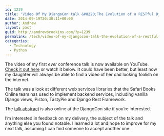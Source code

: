 ```yaml
---
id: 1239
title: 'Video Of My DjangoCon talk &#8220;The Evolution of a RESTful Django Backend&#8221;'
date: 2014-09-19T20:38:11+00:00
author: Andrew
layout: post
guid: http://andrewbrookins.com/?p=1239
permalink: /tech/video-of-my-djangocon-talk-the-evolution-of-a-restful-django-backend-i/
categories:
  - Technology
  - Python
---
```

The video of my first _ever_ conference talk is now available on YouTube. [Check it out here](https://www.youtube.com/watch?v=zlfSCdu0y6s) or watch it below. It could have been better, but least now my daughter will always be able to find a video of her dad looking foolish on the internet. 



The talk was a look at different web services libraries that the Safari Books Online team has used to implement backend services, including vanilla Django views, Piston, TastyPie and Django Rest Framework.

The [talk abstract](http://www.djangocon.us/schedule/presentation/17/) is also online at the DjangoCon site if you’re interested.

I’m interested in feedback on my delivery, the subject of the talk and anything else you found notable. I learned a lot and hope to improve for my next talk, assuming I can find someone to accept another one.